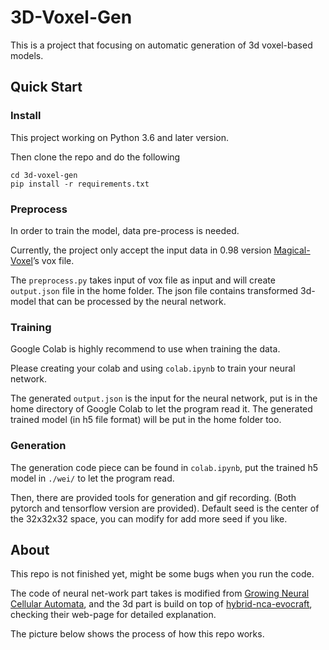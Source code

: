 # 3D-Voxel-Gen

This is a project that focusing on automatic generation of 3d voxel-based models.

## Quick Start

### Install

This project working on Python 3.6 and later version.

Then clone the repo and do the following

```shell
cd 3d-voxel-gen
pip install -r requirements.txt
```

### Preprocess

In order to train the model, data pre-process is needed.

Currently, the project only accept the input data in 0.98 version [Magical-Voxel](https://ephtracy.github.io/)’s vox file.

The `preprocess.py` takes input of vox file as input and will create `output.json` file in the home folder. The json file contains transformed 3d-model that can be processed by the neural network.

### Training

Google Colab is highly recommend to use when training the data.

Please creating your colab and using `colab.ipynb` to train your neural network.

The generated `output.json` is the input for the neural network, put is in the home directory of Google Colab to let the program read it. The generated trained model (in h5 file format) will be put in the home folder too.

### Generation

The generation code piece can be found in `colab.ipynb`, put the trained h5 model in `./wei/` to let the program read.

Then, there are provided tools for generation and gif recording. (Both pytorch and tensorflow version are provided). Default seed is the center of the 32x32x32 space, you can modify for add more seed if you like.

## About

This repo is not finished yet, might be some bugs when you run the code.

The code of neural net-work part takes is modified from [Growing Neural Cellular Automata](https://distill.pub/2020/growing-ca/), and the 3d part is build on top of [hybrid-nca-evocraft](https://github.com/hugcis/hybrid-nca-evocraft), checking their web-page for detailed explanation. 

The picture below shows the process of how this repo works.



